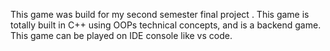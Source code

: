 This game was build for my second semester final project . This game is totally built in C++ using OOPs technical concepts, and is a backend game. This game can be played on IDE console like vs code.
